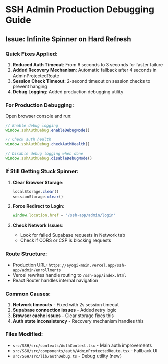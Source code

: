 # SSH Admin Production Debugging Guide

## Issue: Infinite Spinner on Hard Refresh

### Quick Fixes Applied:

1. **Reduced Auth Timeout**: From 6 seconds to 3 seconds for faster failure
2. **Added Recovery Mechanism**: Automatic fallback after 4 seconds in AdminProtectedRoute  
3. **Session Check Timeout**: 2-second timeout on session checks to prevent hanging
4. **Debug Logging**: Added production debugging utility

### For Production Debugging:

Open browser console and run:
```javascript
// Enable debug logging
window.sshAuthDebug.enableDebugMode()

// Check auth health
window.sshAuthDebug.checkAuthHealth()

// Disable debug logging when done
window.sshAuthDebug.disableDebugMode()
```

### If Still Getting Stuck Spinner:

1. **Clear Browser Storage**:
   ```javascript
   localStorage.clear()
   sessionStorage.clear()
   ```

2. **Force Redirect to Login**:
   ```javascript
   window.location.href = '/ssh-app/admin/login'
   ```

3. **Check Network Issues**:
   - Look for failed Supabase requests in Network tab
   - Check if CORS or CSP is blocking requests

### Route Structure:
- Production URL: `https://eyogi-main.vercel.app/ssh-app/admin/enrollments`
- Vercel rewrites handle routing to `/ssh-app/index.html`
- React Router handles internal navigation

### Common Causes:
1. **Network timeouts** - Fixed with 2s session timeout
2. **Supabase connection issues** - Added retry logic  
3. **Browser cache issues** - Clear storage fixes this
4. **Auth state inconsistency** - Recovery mechanism handles this

### Files Modified:
- `src/SSH/src/contexts/AuthContext.tsx` - Main auth improvements
- `src/SSH/src/components/auth/AdminProtectedRoute.tsx` - Fallback UI
- `src/SSH/src/lib/authDebug.ts` - Debug utility (new)